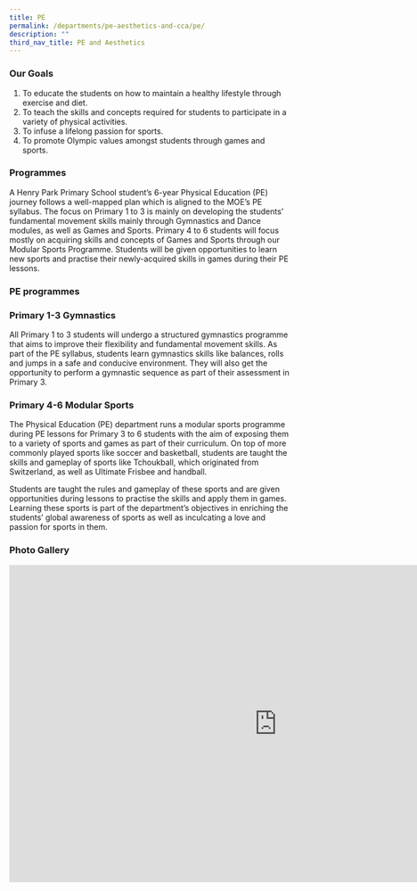 ```yaml
---
title: PE
permalink: /departments/pe-aesthetics-and-cca/pe/
description: ""
third_nav_title: PE and Aesthetics
---
```


### Our Goals
1.  To educate the students on how to maintain a healthy lifestyle through exercise and diet.
2.  To teach the skills and concepts required for students to participate in a variety of physical activities.
3.  To infuse a lifelong passion for sports.
4.  To promote Olympic values amongst students through games and sports.

### Programmes

A Henry Park Primary School student’s 6-year Physical Education (PE) journey follows a well-mapped plan which is aligned to the MOE’s PE syllabus. The focus on Primary 1 to 3 is mainly on developing the students’ fundamental movement skills mainly through Gymnastics and Dance modules, as well as Games and Sports. Primary 4 to 6 students will focus mostly on acquiring skills and concepts of Games and Sports through our Modular Sports Programme. Students will be given opportunities to learn new sports and practise their newly-acquired skills in games during their PE lessons.


### PE programmes

### Primary 1-3 Gymnastics

All Primary 1 to 3 students will undergo a structured gymnastics programme that aims to improve their flexibility and fundamental movement skills. As part of the PE syllabus, students learn gymnastics skills like balances, rolls and jumps in a safe and conducive environment. They will also get the opportunity to perform a gymnastic sequence as part of their assessment in Primary 3.

  

### Primary 4-6 Modular Sports

The Physical Education (PE) department runs a modular sports programme during PE lessons for Primary 3 to 6 students with the aim of exposing them to a variety of sports and games as part of their curriculum. On top of more commonly played sports like soccer and basketball, students are taught the skills and gameplay of sports like Tchoukball, which originated from Switzerland, as well as Ultimate Frisbee and handball.

  

Students are taught the rules and gameplay of these sports and are given opportunities during lessons to practise the skills and apply them in games. Learning these sports is part of the department’s objectives in enriching the students’ global awareness of sports as well as inculcating a love and passion for sports in them.

  

### Photo Gallery

<iframe allowfullscreen="true" height="569" width="960" frameborder="0" src="https://docs.google.com/presentation/d/e/2PACX-1vT89t_xTpYSyP2wrWZ1b8MVt-w47tBxG7LIyO5gLvxe0XWNlsoVN4Zt5B7Rw89yBQ10JnD57k3g2S4u/embed?start=true&amp;loop=true&amp;delayms=3000"></iframe>